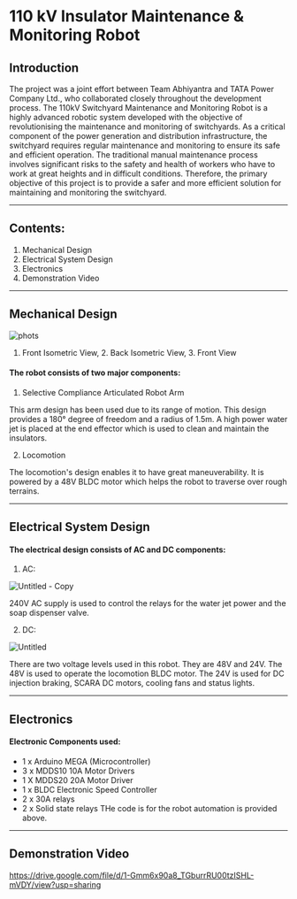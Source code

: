 
# 110 kV Insulator Maintenance & Monitoring Robot

## Introduction

The project was a joint effort between Team Abhiyantra and TATA Power Company
Ltd., who collaborated closely throughout the development process. The 110kV
Switchyard Maintenance and Monitoring Robot is a highly advanced robotic system
developed with the objective of revolutionising the maintenance and monitoring of
switchyards. As a critical component of the power generation and distribution
infrastructure, the switchyard requires regular maintenance and monitoring to ensure
its safe and efficient operation. The traditional manual maintenance process involves
significant risks to the safety and health of workers who have to work at great heights
and in difficult conditions. Therefore, the primary objective of this project is to provide
a safer and more efficient solution for maintaining and monitoring the switchyard.

---

## Contents:

1. Mechanical Design
2. Electrical System Design
3. Electronics
4. Demonstration Video

---

## Mechanical Design

![phots](https://github.com/RonishNadar/110-kV-Insulator-Maintenance-Robot/assets/137984084/e5e90c78-a67d-400c-a00d-8157c0a972ab)

1. Front Isometric View, 2. Back Isometric View, 3. Front View


#### The robot consists of two major components:

1. Selective Compliance Articulated Robot Arm

This arm design has been used due to its range of motion. This design provides a 180° degree of freedom and a radius of 1.5m. A high power water jet is placed at the end effector which is used to clean and maintain the insulators.

2. Locomotion

The locomotion's design enables it to have great maneuverability. It is powered by a 48V BLDC motor which helps the robot to traverse over rough terrains.

---

## Electrical System Design

#### The electrical design consists of AC and DC components:

1. AC:

![Untitled - Copy](https://github.com/RonishNadar/110-kV-Insulator-Maintenance-Robot/assets/137984084/7bf584fd-3da9-4cfe-b236-6f2873e45afa)

240V AC supply is used to control the relays for the water jet power and the soap dispenser valve.

2. DC:

![Untitled](https://github.com/RonishNadar/110-kV-Insulator-Maintenance-Robot/assets/137984084/fddd6745-b64f-402f-8e61-32983aabd239)

There are two voltage levels used in this robot. They are 48V and 24V. The 48V is used to operate the locomotion BLDC motor. The 24V is used for DC injection braking, SCARA DC motors, cooling fans and status lights.

---

## Electronics
#### Electronic Components used:
- 1 x Arduino MEGA (Microcontroller)
- 3 x MDDS10 10A Motor Drivers
- 1 X MDDS20 20A Motor Driver
- 1 x BLDC Electronic Speed Controller
- 2 x 30A relays
- 2 x Solid state relays
THe code is for the robot automation is provided above.

---

## Demonstration Video

https://drive.google.com/file/d/1-Gmm6x90a8_TGburrRU00tzISHL-mVDY/view?usp=sharing
